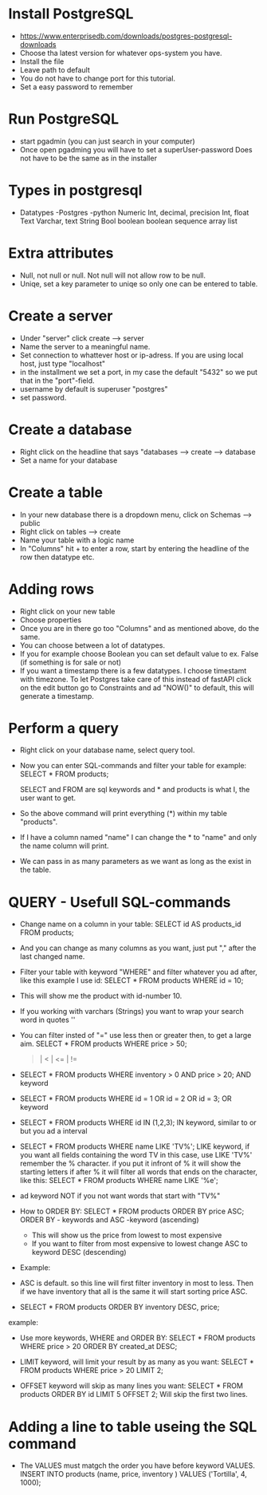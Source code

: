 # Install PostgreSQL
- https://www.enterprisedb.com/downloads/postgres-postgresql-downloads
- Choose tha latest version for whatever ops-system you have.
- Install the file
- Leave path to default
- You do not have to change port for this tutorial.
- Set a easy password to remember

# Run PostgreSQL
- start pgadmin (you can just search in your computer)
- Once open pgadming you will have to set a superUser-password
    Does not have to be the same as in the installer

# Types in postgresql
- Datatypes     -Postgres                    -python
    Numeric         Int, decimal, precision     Int, float
    Text            Varchar, text               String
    Bool            boolean                     boolean
    sequence        array                       list 

# Extra attributes
- Null, not null or null. Not null will not allow row to be null.
- Uniqe, set a key parameter to uniqe so only one can be entered to table.

# Create a server
- Under "server" click create --> server
- Name the server to a meaningful name.
- Set connection to whattever host or ip-adress. If you are using local host, just type "localhost"
- in the installment we set a port, in my case the default "5432" so we put that in the "port"-field.
- username by default is superuser "postgres"
- set password.

# Create a database
- Right click on the headline that says "databases --> create --> database
- Set a name for your database

# Create a table
- In your new database there is a dropdown menu, click on Schemas --> public
- Right click on tables --> create
- Name your table with a logic name
- In "Columns" hit + to enter a row, start by entering the headline of the row then
    datatype etc.

# Adding rows
- Right click on your new table
- Choose properties
- Once you are in there go too "Columns" and as mentioned above, do the same.
- You can choose between a lot of datatypes.
- If you for example choose Boolean you can set default value to ex. False 
    (if something is for sale or     not)
- If you want a timestamp there is a few datatypes. I choose timestamt with timezone.
    To let Postgres take care of this instead of fastAPI click on the edit button
    go to Constraints and ad "NOW()" to default, this will generate a timestamp.

# Perform a query
- Right click on your database name, select query tool.
- Now you can enter SQL-commands and filter your table for example:
    SELECT * FROM products;

    SELECT and FROM are sql keywords and * and products is what I, the user want to get.
- So the above command will print everything (*) within my table "products".
- If I have a column named "name" I can change the * to "name" and only the name column will print.
- We can pass in as many parameters as we want as long as the exist in the table.

# QUERY - Usefull SQL-commands
- Change name on a column in your table:
    SELECT id AS products_id FROM products;
- And you can change as many columns as you want, just put "," after the last changed name.

- Filter your table with keyword "WHERE" and filter whatever you ad after, like this example I use id:
    SELECT * FROM products WHERE id = 10;
- This will show me the product with id-number 10.
- If you working with varchars (Strings) you want to wrap your search word in quotes ''
- You can filter insted of "=" use less then or greater then, to get a large aim.
    SELECT * FROM products WHERE price > 50;
    > | < | <= | != 
- SELECT * FROM products WHERE inventory > 0 AND price > 20; AND keyword
- SELECT * FROM products WHERE id = 1 OR id = 2 OR id = 3; OR keyword
- SELECT * FROM products WHERE id IN (1,2,3); IN keyword, similar to or but you ad a interval
- SELECT * FROM products WHERE name LIKE 'TV%'; LIKE keyword, if you want all fields containing the word
    TV in this case, use LIKE 'TV%' remember the % character. if you put it infront of % it will show the starting  letters if after % it will filter all words that ends on the character, like this:
    SELECT * FROM products WHERE name LIKE '%e';
- ad keyword NOT if you not want words that start with "TV%"
- How to ORDER BY:
    SELECT * FROM products ORDER BY price ASC; ORDER BY - keywords and ASC -keyword (ascending)
    - This will show us the price from lowest to most expensive
    - If you want to filter from most expensive to lowest change ASC to keyword DESC (descending)

- Example:
- ASC is default. so this line will first filter inventory in most to less. Then if we have
    inventory that all is the same it will start sorting price ASC.
- SELECT * FROM products ORDER BY inventory DESC, price;

example:
- Use more keywords, WHERE and ORDER BY:
    SELECT * FROM products WHERE price > 20 ORDER BY created_at DESC;

- LIMIT keyword, will limit your result by as many as you want:
    SELECT * FROM products WHERE price > 20 LIMIT 2;

- OFFSET keyword will skip as many lines you want:
    SELECT * FROM products ORDER BY id LIMIT 5 OFFSET 2; 
    Will skip the first two lines.

# Adding a line to table useing the SQL command
- The VALUES must matgch the order you have before keyword VALUES.
    INSERT INTO products (name, price, inventory ) VALUES ('Tortilla', 4, 1000);
